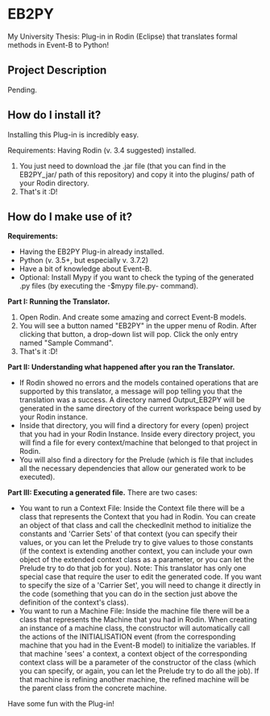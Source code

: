 # EB2PY
My University Thesis: Plug-in in Rodin (Eclipse) that translates formal methods in Event-B to Python!

## Project Description
Pending.

## How do I install it?
Installing this Plug-in is incredibly easy.

Requirements:
  Having Rodin (v. 3.4 suggested) installed.

1. You just need to download the .jar file (that you can find in the EB2PY_jar/ path of this repository) and copy it into the plugins/ path of your Rodin directory.
2. That's it :D!

## How do I make use of it?

**Requirements:**
- Having the EB2PY Plug-in already installed.
- Python (v. 3.5+, but especially v. 3.7.2)
- Have a bit of knowledge about Event-B.
- Optional: Install Mypy if you want to check the typing of the generated .py files (by executing the -$mypy file.py- command).
  
**Part I: Running the Translator.**
1. Open Rodin. And create some amazing and correct Event-B models.
2. You will see a button named "EB2PY" in the upper menu of Rodin. After clicking that button, a drop-down list will pop. Click the only entry named "Sample Command".
3. That's it :D!

**Part II: Understanding what happened after you ran the Translator.**
- If Rodin showed no errors and the models contained operations that are supported by this translator, a message will pop telling you that the translation was a success. A directory named Output_EB2PY will be generated in the same directory of the current workspace being used by your Rodin instance.
- Inside that directory, you will find a directory for every (open) project that you had in your Rodin Instance. Inside every directory project, you will find a file for every context/machine that belonged to that project in Rodin.
- You will also find a directory for the Prelude (which is file that includes all the necessary dependencies that allow our generated work to be executed).
  
**Part III: Executing a generated file.**
There are two cases:
  - You want to run a Context File: Inside the Context file there will be a class that represents the Context that you had in Rodin. You can create an object of that class and call the checkedInit method to initialize the constants and 'Carrier Sets' of that context (you can specify their values, or you can let the Prelude try to give values to those constants (if the context is extending another context, you can include your own object of the extended context class as a parameter, or you can let the Prelude try to do that job for you). Note: This translator has only one special case that require the user to edit the generated code. If you want to specify the size of a 'Carrier Set', you will need to change it directly in the code (something that you can do in the section just above the definition of the context's class).
  - You want to run a Machine File: Inside the machine file there will be a class that represents the Machine that you had in Rodin. When creating an instance of a machine class, the constructor will automatically call the actions of the INITIALISATION event (from the corresponding machine that you had in the Event-B model) to initialize the variables. If that machine 'sees' a context, a context object of the corresponding context class will be a parameter of the constructor of the class (which you can specify, or again, you can let the Prelude try to do all the job). If that machine is refining another machine, the refined machine will be the parent class from the concrete machine.

Have some fun with the Plug-in!
